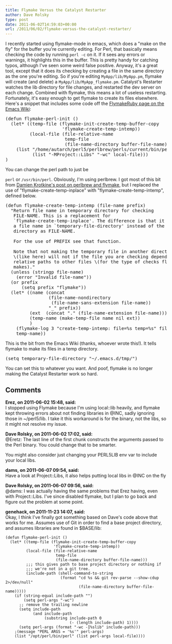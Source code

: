 ```yaml
---
title: Flymake Versus the Catalyst Restarter
author: Dave Rolsky
type: post
date: 2011-06-02T14:59:03+00:00
url: /2011/06/02/flymake-versus-the-catalyst-restarter/
---
```

I recently started using flymake-mode in emacs, which does a "make on the fly" for the buffer you're currently editing. For Perl, that basically means checking the code by running `perl -c` on it. If it sees any errors or warnings, it highlights this in the buffer. This is pretty handy for catching typos, although I've seen some weird false positive. Anyway, it's a great tool, except that it does its checking by creating a file in the same directory as the one you're editing. So if you're editing `MyApp/lib/MyApp.pm`, flymake will create (and delete) a `MyApp/lib/MyApp_flymake.pm`. Catalyst's Restarter watches the lib directory for file changes, and restarted the dev server on each change. Combined with flymake, this means a lot of useless restarting. Fortunately, it's easy enough to get flymake to create its files elsewhere. Here's a snippet that includes some code off the [FlymakeRuby page on the Emacs Wiki][1]:

<pre class="lang:lisp">(defun flymake-perl-init ()
  (let* ((temp-file (flymake-init-create-temp-buffer-copy
                     'flymake-create-temp-intemp))
         (local-file (file-relative-name
                      temp-file
                      (file-name-directory buffer-file-name))))
    (list "/home/autarch/perl5/perlbrew/perls/current/bin/perl"
          (list "-MProject::Libs" "-wc" local-file)))
)
</pre>

You can change the perl path to just be

`perl` or `/usr/bin/perl`. Obviously, I'm using perlbrew. I got most of this bit from [Damien Krotkine's post on perlbrew and flymake][2], but I replaced the use of "flymake-create-temp-inplace" with "flymake-create-temp-intemp", defined below.

<pre class="lang:lisp">(defun flymake-create-temp-intemp (file-name prefix)
  "Return file name in temporary directory for checking
   FILE-NAME. This is a replacement for
   `flymake-create-temp-inplace'. The difference is that it gives
   a file name in `temporary-file-directory' instead of the same
   directory as FILE-NAME.

   For the use of PREFIX see that function.

   Note that not making the temporary file in another directory
   \(like here) will not if the file you are checking depends on
   relative paths to other files \(for the type of checks flymake
   makes)."
  (unless (stringp file-name)
    (error "Invalid file-name"))
  (or prefix
      (setq prefix "flymake"))
  (let* ((name (concat
                (file-name-nondirectory
                 (file-name-sans-extension file-name))
                "_" prefix))
         (ext  (concat "." (file-name-extension file-name)))
         (temp-name (make-temp-file name nil ext))
         )
    (flymake-log 3 "create-temp-intemp: file=%s temp=%s" file-name temp-name)
    temp-name))
</pre>

This is the bit from the Emacs Wiki (thanks, whoever wrote this!). It tells flymake to make its files in a temp directory.

<pre class="lang:lisp">(setq temporary-file-directory "~/.emacs.d/tmp/")
</pre>

You can set this to whatever you want. And poof, flymake is no longer making the Catalyst Restarter work so hard.

 [1]: http://www.emacswiki.org/emacs/FlymakeRuby
 [2]: http://dams.github.com/2011/05/27/perlbrew-emacs-flymake.html

## Comments

**Erez, on 2011-06-02 15:48, said:**  
I stopped using Flymake because I'm using local::lib heavily, and flymake kept throwing errors about not finding libraries in @INC, sadly ignoring those in ~/perl5/lib. I take it this workaround is for the binary, not the libs, so it might not resolve my issue.

**Dave Rolsky, on 2011-06-02 17:02, said:**  
@Eretz: The last line of the first chunk constructs the arguments passed to the Perl binary. You could change that to be smarter.

You might also consider just changing your PERL5LIB env var to include your local libs.

**dams, on 2011-06-07 09:54, said:**  
Have a look at Project::Libs, it also helps putting local libs in @INC on the fly

**Dave Rolsky, on 2011-06-07 09:56, said:**  
@dams: I was actually having the same problems that Erez having, even with Project::Libs. I've since disabled flymake, but I plan to go back and figure out the problem at some point.

**genehack, on 2011-11-23 14:07, said:**  
Okay, I think I've finally got something based on Dave's code above that works for me. Assumes use of Git in order to find a base project directory, and assumes libraries are found in $BASE/lib: 

    
    (defun flymake-perl-init ()                                                                                                                                                                    
      (let* ((temp-file (flymake-init-create-temp-buffer-copy                                                                                                                                      
                         'flymake-create-temp-intemp))                                                                                                                                             
             (local-file (file-relative-name                                                                                                                                                       
                          temp-file                                                                                                                                                                
                          (file-name-directory buffer-file-name)))                                                                                                                                 
             ;;; this gives path to base project directory or nothing if                                                                                                                           
             ;;; we're not in a git tree.                                                                                                                                                          
             (include-path (shell-command-to-string                                                                                                                                                
                            (format "cd %s && git rev-parse --show-cdup 2>/dev/null"                                                                                                               
                                    (file-name-directory buffer-file-name)))))                                                                                                                     
        (if (string-equal include-path "")                                                                                                                                                         
            (setq perl-args "-wc")                                                                                                                                                                 
          ;; remove the trailing newline                                                                                                                                                           
          (setq include-path                                                                                                                                                                       
                (and include-path                                                                                                                                                                  
                     (substring include-path 0                                                                                                                                                     
                                (- (length include-path) 1))))                                                                                                                                     
          (setq perl-args (format "-wc -I%slib" include-path)))                                                                                                                                    
        ;(message "PERL ARGS = '%s'" perl-args)                                                                                                                                                    
        (list "/opt/perl/bin/perl" (list perl-args local-file))))